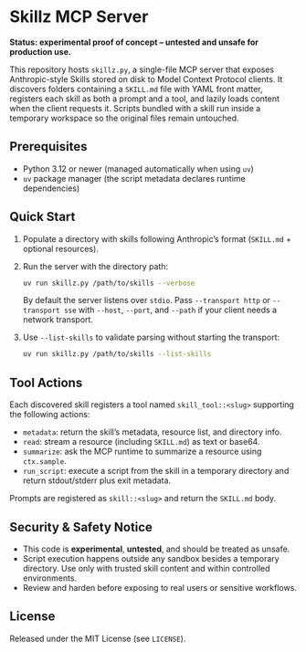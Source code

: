 # Skillz MCP Server

**Status: experimental proof of concept – untested and unsafe for production use.**

This repository hosts `skillz.py`, a single-file MCP server that exposes
Anthropic-style Skills stored on disk to Model Context Protocol clients. It
discovers folders containing a `SKILL.md` file with YAML front matter, registers
each skill as both a prompt and a tool, and lazily loads content when the client
requests it. Scripts bundled with a skill run inside a temporary workspace so
the original files remain untouched.

## Prerequisites

- Python 3.12 or newer (managed automatically when using `uv`)
- `uv` package manager (the script metadata declares runtime dependencies)

## Quick Start

1. Populate a directory with skills following Anthropic’s format
   (`SKILL.md` + optional resources).
2. Run the server with the directory path:

   ```bash
   uv run skillz.py /path/to/skills --verbose
   ```

   By default the server listens over `stdio`. Pass `--transport http` or
   `--transport sse` with `--host`, `--port`, and `--path` if your client needs a
   network transport.
3. Use `--list-skills` to validate parsing without starting the transport:

   ```bash
   uv run skillz.py /path/to/skills --list-skills
   ```

## Tool Actions

Each discovered skill registers a tool named `skill_tool::<slug>` supporting the
following actions:

- `metadata`: return the skill’s metadata, resource list, and directory info.
- `read`: stream a resource (including `SKILL.md`) as text or base64.
- `summarize`: ask the MCP runtime to summarize a resource using `ctx.sample`.
- `run_script`: execute a script from the skill in a temporary directory and
  return stdout/stderr plus exit metadata.

Prompts are registered as `skill::<slug>` and return the `SKILL.md` body.

## Security & Safety Notice

- This code is **experimental**, **untested**, and should be treated as unsafe.
- Script execution happens outside any sandbox besides a temporary directory.
  Use only with trusted skill content and within controlled environments.
- Review and harden before exposing to real users or sensitive workflows.

## License

Released under the MIT License (see `LICENSE`).
